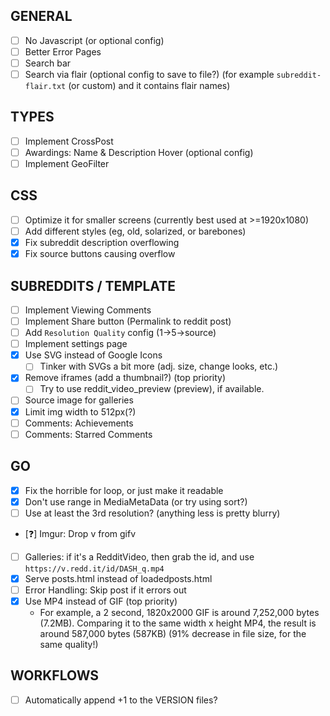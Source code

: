 ## GENERAL
- [ ] No Javascript (or optional config)
- [ ] Better Error Pages
- [ ] Search bar
- [ ] Search via flair (optional config to save to file?) (for example `subreddit-flair.txt` (or custom) and it contains flair names)

## TYPES
- [ ] Implement CrossPost
- [ ] Awardings: Name & Description Hover (optional config)
- [ ] Implement GeoFilter

## CSS
- [ ] Optimize it for smaller screens (currently best used at >=1920x1080)
- [ ] Add different styles (eg, old, solarized, or barebones)
- [X] Fix subreddit description overflowing
- [X] Fix source buttons causing overflow

## SUBREDDITS / TEMPLATE
- [ ] Implement Viewing Comments
- [ ] Implement Share button (Permalink to reddit post)
- [ ] Add `Resolution Quality` config (1->5->source)
- [ ] Implement settings page
- [X] Use SVG instead of Google Icons
    - [ ] Tinker with SVGs a bit more (adj. size, change looks, etc.)
- [X] Remove iframes (add a thumbnail?) (top priority)
    - [ ] Try to use reddit_video_preview (preview), if available.
- [ ] Source image for galleries
- [X] Limit img width to 512px(?)
- [ ] Comments: Achievements
- [ ] Comments: Starred Comments

## GO
- [X] Fix the horrible for loop, or just make it readable
- [X] Don't use range in MediaMetaData (or try using sort?)
- [ ] Use at least the 3rd resolution? (anything less is pretty blurry)
- [:question:] Imgur: Drop v from gifv
- [ ] Galleries: if it's a RedditVideo, then grab the id, and use `https://v.redd.it/id/DASH_q.mp4`
- [X] Serve posts.html instead of loadedposts.html
- [ ] Error Handling: Skip post if it errors out
- [X] Use MP4 instead of GIF (top priority)
    - For example, a 2 second, 1820x2000 GIF is around 7,252,000 bytes (7.2MB). Comparing it to the same width x height MP4, the result is around 587,000 bytes (587KB) (91% decrease in file size, for the same quality!)

## WORKFLOWS
- [ ] Automatically append +1 to the VERSION files?